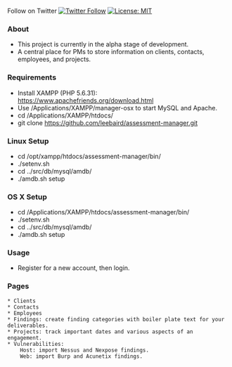 Follow on Twitter [![Twitter Follow](https://img.shields.io/twitter/follow/discoverscripts.svg?style=social&label=Follow)](https://twitter.com/discoverscripts) [![License: MIT](https://img.shields.io/badge/License-MIT-blue.svg)](https://github.com/leebaird/discover/blob/master/LICENSE)

### About
* This project is currently in the alpha stage of development.
* A central place for PMs to store information on clients, contacts, employees, and projects.

### Requirements
* Install XAMPP (PHP 5.6.31): https://www.apachefriends.org/download.html
* Use /Applications/XAMPP/manager-osx to start MySQL and Apache.
* cd /Applications/XAMPP/htdocs/
* git clone https://github.com/leebaird/assessment-manager.git

### Linux Setup
* cd /opt/xampp/htdocs/assessment-manager/bin/
 * ./setenv.sh
* cd ../src/db/mysql/amdb/
* ./amdb.sh setup

### OS X Setup
* cd /Applications/XAMPP/htdocs/assessment-manager/bin/
* ./setenv.sh
* cd ../src/db/mysql/amdb/
* ./amdb.sh setup

### Usage
* Register for a new account, then login.

### Pages
```
* Clients
* Contacts
* Employees
* Findings: create finding categories with boiler plate text for your deliverables.
* Projects: track important dates and various aspects of an engagement.
* Vulnerabilities:
    Host: import Nessus and Nexpose findings.
    Web: import Burp and Acunetix findings.
```
